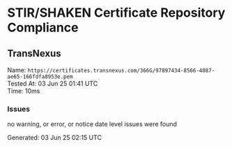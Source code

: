 # STIR/SHAKEN Certificate Repository Compliance

## TransNexus

Name: `https://certificates.transnexus.com/366G/97897434-8566-4087-ae65-166fdfa8953e.pem`\
Tested At: 03 Jun 25 01:41 UTC\
Time: 10ms

### Issues

no warning, or error, or notice date level issues were found

Generated: 03 Jun 25 02:15 UTC